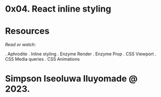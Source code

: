 # 0x04. React inline styling

# Resources

*Read or watch:*

. Aphrodite
. Inline styling
. Enzyme Render
. Enzyme Prop
. CSS Viewport
. CSS Media queries
. CSS Animations


# Simpson Iseoluwa Iluyomade @ 2023.
